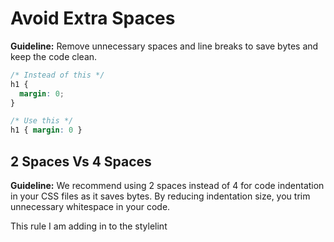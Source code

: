 # Avoid Extra Spaces

**Guideline:** Remove unnecessary spaces and line breaks to save bytes and keep the code clean.

```css
/* Instead of this */
h1 {
  margin: 0;
}

/* Use this */
h1 { margin: 0 }
```


## 2 Spaces Vs 4 Spaces

**Guideline:** We recommend using 2 spaces instead of 4 for code indentation in your CSS files as it saves bytes. By reducing indentation size, you trim unnecessary whitespace in your code.


This rule I am adding in to the stylelint

